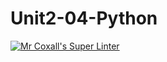 # Unit2-04-Python
[![Mr Coxall's Super Linter](https://github.com/ICS3U-C-Programming-Val-I/Unit2-04-Python/workflows/Mr%20Coxall's%20Super%20Linter/badge.svg)](https://github.com/ICS3U-C-Programming-Val-I/Unit2-04-Python/actions/)
